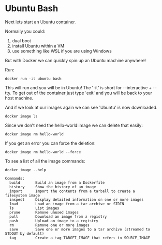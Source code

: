 # Ubuntu Bash

Next lets start an Ubuntu container.

Normally you could:

1. dual boot
2. install Ubuntu within a VM
3. use something like WSL if you are using Windows

But with Docker we can quickly spin up an Ubuntu machine anywhere!

Run:

```
docker run -it ubuntu bash
```


This will run and you will be in Ubuntu! The '-it' is short for --interactive + --tty.
To get out of the container just type 'exit' and you will be back to your host machine.

And if we look at our images again we can see 'Ubuntu' is now downloaded.

```
docker image ls
```

Since we don't need the hello-world image we can delete that easily:

```
docker image rm hello-world
```

If you get an error you can force the deletion:

```
docker image rm hello-world --force
```

To see a list of all the image commands:

```
docker image --help

Commands:
  build       Build an image from a Dockerfile
  history     Show the history of an image
  import      Import the contents from a tarball to create a filesystem image
  inspect     Display detailed information on one or more images
  load        Load an image from a tar archive or STDIN
  ls          List images
  prune       Remove unused images
  pull        Download an image from a registry
  push        Upload an image to a registry
  rm          Remove one or more images
  save        Save one or more images to a tar archive (streamed to STDOUT by default)
  tag         Create a tag TARGET_IMAGE that refers to SOURCE_IMAGE
```
